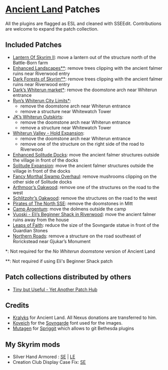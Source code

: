 # [Ancient Land](https://www.nexusmods.com/skyrimspecialedition/mods/22900) Patches

All the plugins are flagged as ESL and cleaned with SSEEdit.
Contributions are welcome to expand the patch collection.

## Included Patches

- [Lantern Of Skyrim II](https://www.nexusmods.com/skyrimspecialedition/mods/30817): move a lantern out of the structure north of the Battle-Born farm
- [Enhanced Landscapes\*\*](https://www.nexusmods.com/skyrimspecialedition/mods/18162): remove trees clipping with the ancient falmer ruins near Riverwood entry
- [Dark Forests of Skyrim\*\*](https://www.nexusmods.com/skyrimspecialedition/mods/21934): remove trees clipping with the ancient falmer ruins near Riverwood entry
- [Dark’s Whiterun market\*](https://www.nexusmods.com/skyrimspecialedition/mods/22926): remove the doomstone arch near Whiterun entrance
- [Ryn’s Whiterun City Limits\*](https://www.nexusmods.com/skyrimspecialedition/mods/65661):
  - remove the doomstone arch near Whiterun entrance
  - remove a structure near Whitewatch Tower
- [JK’s Whiterun Outskirts](https://www.nexusmods.com/skyrimspecialedition/mods/78351):
  - remove the doomstone arch near Whiterun entrance
  - remove a structure near Whitewatch Tower
- [Whiterun Valley - Hold Expansion](https://www.nexusmods.com/skyrimspecialedition/mods/11917):
  - remove the doomstone arch near Whiterun entrance
  - remove one of the structure on the right side of the road to Riverwood
- [Enhanced Solitude Docks](https://www.nexusmods.com/skyrimspecialedition/mods/28349): move the ancient falmer structures outside the village in front of the docks
- [Solitude Expansion](https://www.nexusmods.com/skyrimspecialedition/mods/8): move the ancient falmer structures outside the village in front of the docks
- [Fancy Morthal Swamp Overhaul](https://www.nexusmods.com/skyrimspecialedition/mods/85741): remove mushrooms clipping on the other side of Solitude docks
- [Arthmoor’s Oakwood](https://www.afkmods.com/index.php?/files/file/2178-oakwood/): remove one of the structures on the road to the west
- [Schlitzohr’s Oakwood](https://www.nexusmods.com/skyrimspecialedition/mods/61007): remove the structures on the road to the west
- [Pirates of The North SSE](https://www.nexusmods.com/skyrimspecialedition/mods/28985): remove the doomstones in Mitt
- [Camp Argentum](https://www.nexusmods.com/skyrimspecialedition/mods/14226): move the dolmens outside the camp
- [Vuoski - Eli’s Beginner Shack in Riverwood](https://www.nexusmods.com/skyrimspecialedition/mods/6238): move the ancient falmer ruins away from the house
- [Leaps of Faith](https://www.nexusmods.com/skyrimspecialedition/mods/53074): reduce the size of the Sovngarde statue in front of the Guardian Stones
- [Northern Roads](https://www.nexusmods.com/skyrimspecialedition/mods/77530): remove a structure on the road southeast of Rorickstead near Gjukar’s Monument

\*: Not required for the _No Whiterun doomstone_ version of Ancient Land

\*\*: Not required if using Eli's Beginner Shack patch

## Patch collections distributed by others

- [Tiny but Useful - Yet Another Patch Hub](https://www.nexusmods.com/skyrimspecialedition/mods/62050)

## Credits

- [Kralyks] for Ancient Land. All Nexus donations are transferred to him.
- [Koveich] for the [Sovngarde] font used for the images.
- [Mutagen] for [Spriggit] which allows to git Bethesda plugins

## My Skyrim mods

- Silver Hand Armored : [SE][SHA_SE] | [LE][SHA_LE]
- Creation Club Display Case Fix: [SE][CCDCF]

[Kralyks]: https://www.nexusmods.com/skyrimspecialedition/users/37486230
[Koveich]: https://www.nexusmods.com/skyrimspecialedition/users/34763925
[Sovngarde]: https://www.nexusmods.com/skyrimspecialedition/mods/386
[Mutagen]: https://github.com/Mutagen-Modding
[Spriggit]: https://github.com/Mutagen-Modding/Spriggit
[SHA_SE]: https://www.nexusmods.com/skyrimspecialedition/mods/43033
[SHA_LE]: https://www.nexusmods.com/skyrim/mods/108152
[CCDCF]: https://www.nexusmods.com/skyrimspecialedition/mods/43485
